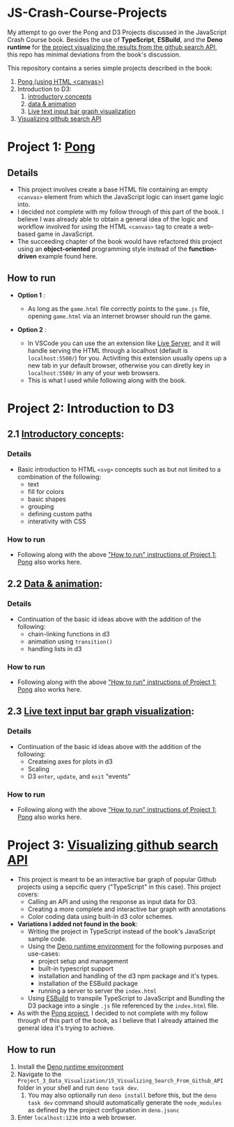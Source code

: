 # JS-Crash-Course-Projects
My attempt to go over the Pong and D3 Projects discussed in the JavaScript Crash Course book. Besides the use of **TypeScript**, **ESBuild**, and the **Deno runtime** for [the project visualizing the results from the github search API](./Project_3_Data_Visualization/15_Visualizing_Search_From_Github_API/), this repo has minimal deviations from the book's discussion.

This repository contains a series simple projects described in the book:
1. [Pong (using HTML \<canvas\>)](./Project_1_Game/10_Pong/)
2. Introduction to D3:
    1. [introductory concepts](./Project_3_Data_Visualization/14_Introducing_the_D3_Library/intro/)
    2. [data & animation](./Project_3_Data_Visualization/14_Introducing_the_D3_Library/data/)
    3. [Live text input bar graph visualization](./Project_3_Data_Visualization/14_Introducing_the_D3_Library/barGraph/)
3. [Visualizing github search API](./Project_3_Data_Visualization/15_Visualizing_Search_From_Github_API/)



# Project 1: [Pong](./Project_1_Game/10_Pong/)

## Details
- This project involves create a base HTML file containing an empty `<canvas>` element from which the JavaScript logic can insert game logic into.
- I decided not complete with my follow through of this part of the book. I believe I was already able to obtain a general idea of the logic and workflow involved for using the HTML `<canvas>` tag to create a web-based game in JavaScript.
- The succeeding chapter of the book would have refactored this project using an **object-oriented** programming style instead of the **function-driven** example found here.

## How to run
- **Option 1** : 
  - As long as the `game.html` file correctly points to the `game.js` file, opening `game.html` via an internet browser should run the game.

- **Option 2** : 
  - In VSCode you can use the an extension like [Live Server](https://marketplace.visualstudio.com/items?itemName=ritwickdey.LiveServer), and it will handle serving the HTML through a localhost (default is `localhost:5500/`) for you. Activiting this extension usually opens up a new tab in yur default browser, otherwise you can diretly key in `localhost:5500/` in any of your web browsers. 
  - This is what I used while following along with the book.



# Project 2: Introduction to D3

## 2.1 [Introductory concepts](./Project_3_Data_Visualization/14_Introducing_the_D3_Library/intro/):
### Details
- Basic introduction to HTML `<svg>` concepts such as but not limited to a combination of the following:
  - text
  - fill for colors
  - basic shapes
  - grouping
  - defining custom paths
  - interativity with CSS
### How to run
- Following along with the above ["How to run" instructions of Project 1: Pong](#project-1-pong) also works here.

## 2.2 [Data & animation](./Project_3_Data_Visualization/14_Introducing_the_D3_Library/data/):
### Details
- Continuation of the basic id ideas above with the addition of the following:
    - chain-linking functions in d3
    - animation using `transition()`
    - handling lists in d3
### How to run
- Following along with the above ["How to run" instructions of Project 1: Pong](#project-1-pong) also works here.

## 2.3 [Live text input bar graph visualization](./Project_3_Data_Visualization/14_Introducing_the_D3_Library/barGraph/):
### Details
- Continuation of the basic id ideas above with the addition of the following:
    - Createing axes for plots in d3
    - Scaling
    - D3 `enter`, `update`, and `exit` "events"
### How to run
- Following along with the above ["How to run" instructions of Project 1: Pong](#project-1-pong) also works here.


# Project 3: [Visualizing github search API](./Project_3_Data_Visualization/15_Visualizing_Search_From_Github_API/)
- This project is meant to be an interactive bar graph of popular Github projects using a sepcific query ("TypeScript" in this case). This project covers:
  - Calling an API and using the response as input data for D3.
  - Creating a more complete and interactive bar graph with annotations
  - Color coding data using built-in d3 color schemes. 
- **Variations I added not found in the book**:
  - Writing the project in TypeScript instead of the book's JavaScript sample code.
  - Using the [Deno runtime environment](https://deno.land/) for the following purposes and use-cases:
    - project setup and management
    - built-in typescript support
    - installation and handling of the d3 npm package and it's types.
    - installation of the ESBuild package
    - running a server to server the `index.html`
  - Using [ESBuild](https://esbuild.github.io/) to transpile TypeScript to JavaScript and Bundling the D3 package into a single `.js` file referenced by the `index.html` file.
- As with the [Pong project](#project-1-pong), I decided to not complete with my follow through of this part of the book, as I believe that I already attained the general idea it's trying to achieve.

## How to run
1. Install the [Deno runtime environment](https://deno.land/)
2. Navigate to the `Project_3_Data_Visualization/15_Visualizing_Search_From_Github_API` folder in your shell and run `deno task dev`.
    1. You may also optionally run `deno install` before this, but the `deno task dev` command should automatically generate the `node_modules` as defined by the project configuration in `deno.jsonc`
3. Enter `localhost:1236` into a web browser.